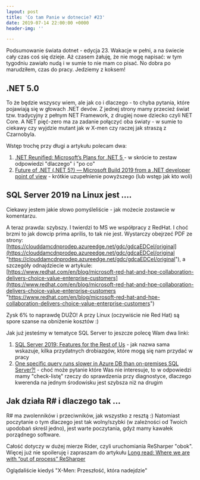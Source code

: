 ```yaml
---
layout: post
title: 'Co tam Panie w dotnecie? #23'
date: 2019-07-14 22:00:00 +0000
header-img: ''

---
```

Podsumowanie świata dotnet - edycja 23. Wakacje w pełni, a na świecie cały czas coś się dzieje. Aż czasem żałuję, że nie mogę napisać: w tym tygodniu zawiało nudą i w sumie to nie mam co pisać. No dobra po marudziłem, czas do pracy. Jedziemy z koksem!

## .NET 5.0

To że będzie wszyscy wiem, ale jak co i dlaczego - to chyba pytania, które pojawiają się w głowach .NET devów. Z jednej strony mamy przecież świat tzw. tradycyjny z pełnym NET Framework, z drugiej nowe dziecko czyli NET Core. A NET pięć-zero ma za zadanie połączyć  oba światy - w sumie to ciekawy czy wyjdzie mutant jak w X-men czy raczej jak straszą z Czarnobyla.

Wstęp trochę przy długi a artykułu polecam dwa:

1. [.NET Reunified: Microsoft’s Plans for .NET 5 ](https://msdn.microsoft.com/en-us/magazine/mt833477.aspx)- w skrócie to zestaw odpowiedzi "dlaczego" i "po co"
2. [Future of .NET (.NET 5?) — Microsoft Build 2019 from a .NET developer point of view](https://medium.com/capgemini-dynamics-365-team/future-of-net-net-5-microsoft-build-2019-from-a-net-developer-point-of-view-7a1158fb0691) - krótkie uzupełnienie powyższego (lub wstęp jak kto woli)

## SQL Server 2019 na Linux jest ....

Ciekawy jestem jakie słowo pomyśleliście - jak możecie zostawcie w komentarzu.

A teraz prawda: szybszy. I twierdzi to MS we współpracy z RedHat. I choć brzmi to jak dowcip prima aprilis, to tak nie jest. Wystarczy obejrzeć PDF ze strony: [https://clouddamcdnprodep.azureedge.net/gdc/gdcaEDCeI/original](https://clouddamcdnprodep.azureedge.net/gdc/gdcaEDCeI/original "https://clouddamcdnprodep.azureedge.net/gdc/gdcaEDCeI/original"), a szczegóły odnajdziecie w artykule: [https://www.redhat.com/en/blog/microsoft-red-hat-and-hpe-collaboration-delivers-choice-value-enterprise-customers](https://www.redhat.com/en/blog/microsoft-red-hat-and-hpe-collaboration-delivers-choice-value-enterprise-customers "https://www.redhat.com/en/blog/microsoft-red-hat-and-hpe-collaboration-delivers-choice-value-enterprise-customers")

Zysk 6% to naprawdę DUŻO! A przy Linux (oczywiście nie Red Hat) są spore szanse na obniżenie kosztów :)

Jak już jesteśmy w tematyce SQL Server to jeszcze polecę Wam dwa linki:

1. [SQL Server 2019: Features for the Rest of Us](https://www.red-gate.com/simple-talk/opinion/editorials/sql-server-2019-features-for-the-rest-of-us/) - jak nazwa sama wskazuje, kilka przydatnych drobiazgów, które mogą się nam przydać w pracy
2. [One specific query runs slower in Azure DB than on-premises SQL Server?!](https://techcommunity.microsoft.com/t5/Azure-Database-Support-Blog/One-specific-query-runs-slower-in-Azure-DB-than-on-premises-SQL/ba-p/751165) - choć może pytanie które Was nie interesuje, to w odpowiedzi mamy "check-listę" rzeczy do sprawdzenia przy diagnostyce, dlaczego kwerenda na jednym środowisku jest szybsza niż na drugim

## Jak działa R# i dlaczego tak ...

R# ma zwolenników i przeciwników, jak wszystko z resztą :) Natomiast poczytanie o tym dlaczego jest tak wolny/szybki (w zależności od Twoich upodobań skreśl jedno), jest warte poczytania, gdyż mamy kawałek porządnego software.

Całość dotyczy w dużej mierze Rider, czyli uruchomiania ReSharper "obok". Więcej już nie spoileruję i zapraszam do artykułu [Long read: Where we are with “out of process” ReSharper](https://blog.jetbrains.com/dotnet/2019/07/11/where-we-are-with-out-of-process-resharper/)

Oglądaliście kiedyś "X-Men: Przeszłość, która nadejdzie"